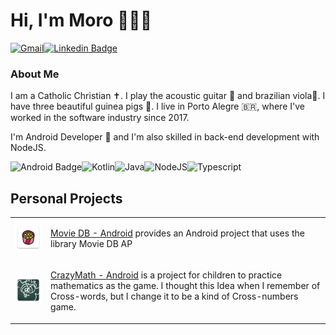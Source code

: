 # Hi, I'm Moro 👏👨‍💻

[![Gmail](https://img.shields.io/badge/Gmail-D14836?style=for-the-badge&logo=gmail&logoColor=white)](mailto:gabrielbronzattimoro.es@gmail.com)[![Linkedin Badge](https://img.shields.io/badge/-LinkedIn-blue?style=flat-square&logo=Linkedin&logoColor=white)](https://www.linkedin.com/in/gabrielbronzattimoro15031994/)

### About Me

I am a Catholic Christian ✝️. I play the acoustic guitar 🎸 and brazilian viola🎻. I have three beautiful guinea pigs 🐷.
I live in Porto Alegre 🇧🇷, where I've worked in the software industry since 2017.

I'm Android Developer 🤖 and I'm also skilled in back-end development with NodeJS.

![Android Badge](https://img.shields.io/badge/Android-3DDC84?style=for-the-badge&logo=android&logoColor=white)![Kotlin](https://img.shields.io/badge/Kotlin-0095D5?&style=for-the-badge&logo=kotlin&logoColor=white)![Java](https://img.shields.io/badge/Java-ED8B00?style=for-the-badge&logo=java&logoColor=white)![NodeJS](https://img.shields.io/badge/Node.js-339933?style=for-the-badge&logo=nodedotjs&logoColor=white)![Typescript](https://img.shields.io/badge/TypeScript-007ACC?style=for-the-badge&logo=typescript&logoColor=white)

## Personal Projects

<table style="overflow-x:auto;">
  <tr>
    <td>
      <img style="width: 100%;height: auto;" src="img/movie-db-android-icon.png">
    </td>
    <td>
      <p>
        <a href=https://github.com/gabrielbmoro/MovieDB-Android>Movie DB - Android</a> provides an Android project that uses the library Movie DB AP
      </p>
    </td>
  </tr>
    <tr>
      <td>
        <img style="width: 100%;height: auto;" src="img/crazy-math-android-icon.png" />
      </td>
      <td>
        <p>
          <a href="https://github.com/gabrielbmoro/CrazyMath-Android">CrazyMath - Android</a> is a project for children to practice mathematics as the game. I thought this Idea when I remember of Cross-words, but I change it to be a kind of Cross-numbers game.
        </p>
      </td>
    </tr>
</table>
